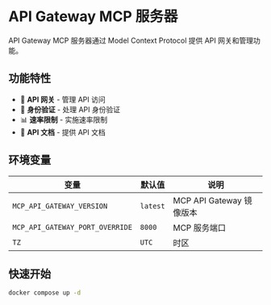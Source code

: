 # API Gateway MCP 服务器

API Gateway MCP 服务器通过 Model Context Protocol 提供 API 网关和管理功能。

## 功能特性

- 🚪 **API 网关** - 管理 API 访问
- 🔐 **身份验证** - 处理 API 身份验证
- 📊 **速率限制** - 实施速率限制
- 📝 **API 文档** - 提供 API 文档

## 环境变量

| 变量                            | 默认值   | 说明                     |
| ------------------------------- | -------- | ------------------------ |
| `MCP_API_GATEWAY_VERSION`       | `latest` | MCP API Gateway 镜像版本 |
| `MCP_API_GATEWAY_PORT_OVERRIDE` | `8000`   | MCP 服务端口             |
| `TZ`                            | `UTC`    | 时区                     |

## 快速开始

```bash
docker compose up -d
```
